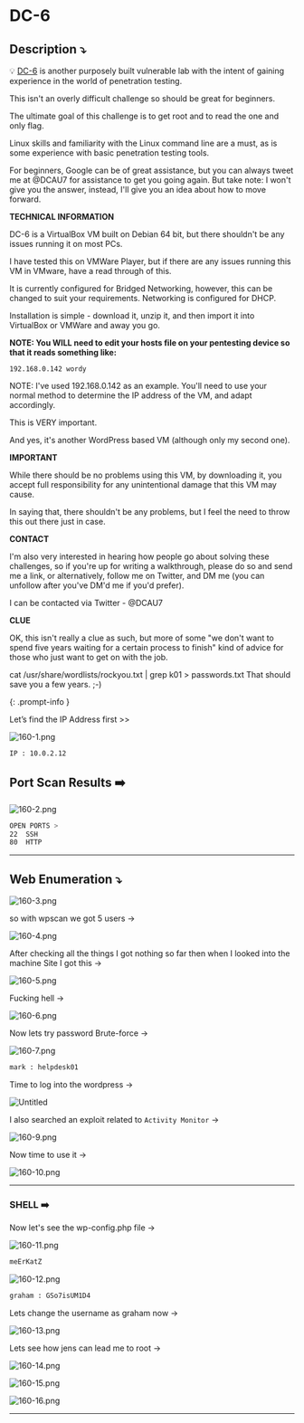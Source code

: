 # DC-6

## **Description ⤵️**

>
💡 [DC-6](https://www.vulnhub.com/entry/dc-6,315/) is another purposely built vulnerable lab with the intent of gaining experience in the world of penetration testing.

This isn't an overly difficult challenge so should be great for beginners.

The ultimate goal of this challenge is to get root and to read the one and only flag.

Linux skills and familiarity with the Linux command line are a must, as is some experience with basic penetration testing tools.

For beginners, Google can be of great assistance, but you can always tweet me at @DCAU7 for assistance to get you going again. But take note: I won't give you the answer, instead, I'll give you an idea about how to move forward.

**TECHNICAL INFORMATION**

DC-6 is a VirtualBox VM built on Debian 64 bit, but there shouldn't be any issues running it on most PCs.

I have tested this on VMWare Player, but if there are any issues running this VM in VMware, have a read through of this.

It is currently configured for Bridged Networking, however, this can be changed to suit your requirements. Networking is configured for DHCP.

Installation is simple - download it, unzip it, and then import it into VirtualBox or VMWare and away you go.

**NOTE: You WILL need to edit your hosts file on your pentesting device so that it reads something like:**

`192.168.0.142 wordy`

NOTE: I've used 192.168.0.142 as an example. You'll need to use your normal method to determine the IP address of the VM, and adapt accordingly.

This is VERY important.

And yes, it's another WordPress based VM (although only my second one).

**IMPORTANT**

While there should be no problems using this VM, by downloading it, you accept full responsibility for any unintentional damage that this VM may cause.

In saying that, there shouldn't be any problems, but I feel the need to throw this out there just in case.

**CONTACT**

I'm also very interested in hearing how people go about solving these challenges, so if you're up for writing a walkthrough, please do so and send me a link, or alternatively, follow me on Twitter, and DM me (you can unfollow after you've DM'd me if you'd prefer).

I can be contacted via Twitter - @DCAU7

**CLUE**

OK, this isn't really a clue as such, but more of some "we don't want to spend five years waiting for a certain process to finish" kind of advice for those who just want to get on with the job.

cat /usr/share/wordlists/rockyou.txt | grep k01 > passwords.txt That should save you a few years. ;-)

{: .prompt-info }

Let’s find the IP Address first >>

![160-1.png](/Vulnhub-Files/img/DC-6/160-1.png)

```bash
IP : 10.0.2.12
```

## Port Scan Results ➡️

![160-2.png](/Vulnhub-Files/img/DC-6/160-2.png)

```bash
OPEN PORTS >
22  SSH
80  HTTP
```

---

## Web Enumeration ⤵️

![160-3.png](/Vulnhub-Files/img/DC-6/160-3.png)

so with wpscan we got 5 users →

![160-4.png](/Vulnhub-Files/img/DC-6/160-4.png)

After checking all the things I got nothing so far then when I looked into the machine Site I got this →

![160-5.png](/Vulnhub-Files/img/DC-6/160-5.png)

Fucking hell →

![160-6.png](/Vulnhub-Files/img/DC-6/160-6.png)

Now lets try password Brute-force →

![160-7.png](/Vulnhub-Files/img/DC-6/160-7.png)

```bash
mark : helpdesk01
```

Time to log into the wordpress →

![Untitled](DC-6/Untitled.png)

I also searched an exploit related to `Activity Monitor` →

![160-9.png](/Vulnhub-Files/img/DC-6/160-9.png)

Now time to use it →

![160-10.png](/Vulnhub-Files/img/DC-6/160-10.png)

---

### **SHELL ➡️**

Now let's see the wp-config.php file →

![160-11.png](/Vulnhub-Files/img/DC-6/160-11.png)

```bash
meErKatZ
```

![160-12.png](/Vulnhub-Files/img/DC-6/160-12.png)

```bash
graham : GSo7isUM1D4
```

Lets change the username as graham now →

![160-13.png](/Vulnhub-Files/img/DC-6/160-13.png)

Lets see how jens can lead me to root →

![160-14.png](/Vulnhub-Files/img/DC-6/160-14.png)

![160-15.png](/Vulnhub-Files/img/DC-6/160-15.png)

![160-16.png](/Vulnhub-Files/img/DC-6/160-16.png)

---
